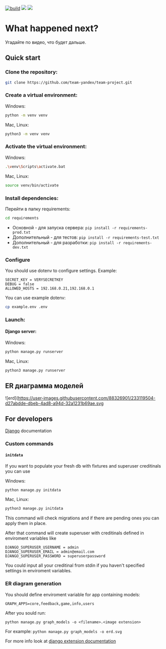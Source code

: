 [![build](https://github.com/team-yandex/team-project/actions/workflows/build.yml/badge.svg)](https://github.com/team-yandex/team-project/actions/workflows/build.yml)
![](https://img.shields.io/badge/django-3.2.18-green)
![](https://img.shields.io/badge/python-3.9-brightgreen)
# What happened next?

Угадайте по видео, что будет дальше.

## Quick start

### Clone the repository:
```bash
git clone https://github.com/team-yandex/team-project.git
```

### Create a virtual environment:

Windows:
```bash
python -m venv venv
```
Mac, Linux:
```bash
python3 -m venv venv
```

### Activate the virtual environment:

Windows:
```bash
.\venv\Scripts\activate.bat
```
Mac, Linux:
```bash
source venv/bin/activate
```

### Install dependencies:
Перейти в папку requirements: 
```bash
cd requirements
```
- Основной - для запуска сервера: ```pip install -r requirements-prod.txt```
- Дополнительный - для тестов: ```pip install -r requirements-test.txt```
- Дополнительный - для разработки: ```pip install -r requirements-dev.txt``` 

### Configure

You should use dotenv to configure settings. Example:

```
SECRET_KEY = VERYSECRETKEY
DEBUG = false
ALLOWED_HOSTS = 192.168.0.21,192.168.0.1
```

You can use example dotenv:

```bash
cp example.env .env
```

### Launch:

#### Django server:

Windows:
```bash
python manage.py runserver
```
Mac, Linux:
```bash
python3 manage.py runserver
```

## ER диаграмма моделей

![erd](https://user-images.githubusercontent.com/88326901/233119504-d27abdde-dbeb-4ad8-a94d-32a1231b69ae.svg

## For developers

[Django](https://docs.djangoproject.com/en/3.2/) documentation

### Custom commands

#### `initdata`

If you want to populate your fresh db with fixtures and superuser creditinals you can use

Windows:
```bash
python manage.py initdata
```
Mac, Linux:
```bash
python3 manage.py initdata
```

This command will check migrations and if there are pending ones you can apply them in place.

After that command will create superuser with creditinals defined in enviroment variables like

```
DJANGO_SUPERUSER_USERNAME = admin
DJANGO_SUPERUSER_EMAIL = admin@email.com
DJANGO_SUPERUSER_PASSWORD = superuserpassword
```

You could input all your creditinal from stdin if you haven't specified settings in enviroment variables. 

### ER diagram generation

You should define enviroment variable for app containing models:

```
GRAPH_APPS=core,feedback,game,info,users
```

After you sould run:

```
python manage.py graph_models -o <filename>.<image extension>
```

For example: `python manage.py graph_models -o erd.svg`

For more info look at [django extension documentation](https://django-extensions.readthedocs.io/en/latest/graph_models.html#graph-models)
